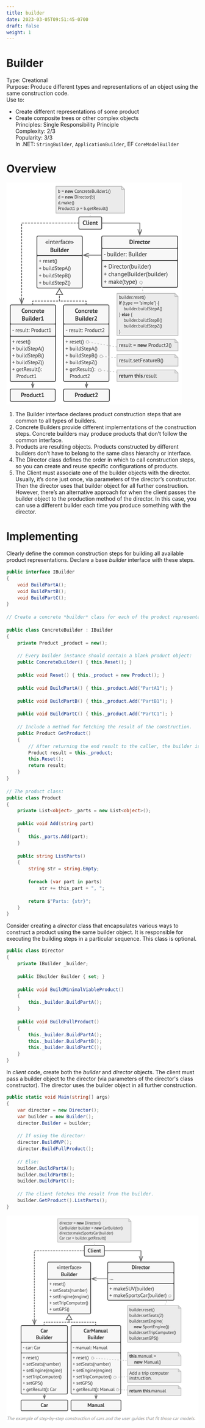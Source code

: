 ```yaml
---
title: builder
date: 2023-03-05T09:51:45-0700
draft: false
weight: 1
---
```


# Builder
Type: Creational  
Purpose: Produce different types and representations of an object using the same construction code.  
Use to:
- Create different representations of some product
- Create composite trees or other complex objects  
Principles: Single Responsibility Principle  
Complexity: 2/3  
Popularity: 3/3  
In .NET: `StringBuilder`, `ApplicationBuilder`, EF `CoreModelBuilder`  

# Overview
![Structure of the Builder design pattern](./Creational_Builder-image1.png)

1.  The Builder interface declares product construction steps that are common to all types of builders.
2.  Concrete Builders provide different implementations of the construction steps. Concrete builders may produce products that don’t follow the common interface.
3.  Products are resulting objects. Products constructed by different builders don’t have to belong to the same class hierarchy or interface.
4.  The Director class defines the order in which to call construction steps, so you can create and reuse specific configurations of products.
5.  The Client must associate one of the builder objects with the director. Usually, it’s done just once, via parameters of the director’s constructor. Then the director uses that builder object for all further construction. However, there’s an alternative approach for when the client passes the builder object to the production method of the director. In this case, you can use a different builder each time you produce something with the director.

# Implementing
Clearly define the common construction steps for building all available product representations. Declare a base *builder* interface with these steps.
```cs
public interface IBuilder
{
    void BuildPartA();
    void BuildPartB();
    void BuildPartC();
}

// Create a concrete *builder* class for each of the product representations and implement their constructions steps.

public class ConcreteBuilder : IBuilder
{
    private Product _product = new();

    // Every builder instance should contain a blank product object:
    public ConcreteBuilder() { this.Reset(); }

    public void Reset() { this._product = new Product(); }

    public void BuildPartA() { this._product.Add("PartA1"); }

    public void BuildPartB() { this._product.Add("PartB1"); }

    public void BuildPartC() { this._product.Add("PartC1"); }

    // Include a method for fetching the result of the construction.
    public Product GetProduct()
    {
        // After returning the end result to the caller, the builder is expected to be ready to start building another product.
        Product result = this._product;
        this.Reset();
        return result;
    }
}

// The product class:
public class Product
{
    private List<object> _parts = new List<object>();

    public void Add(string part)
    {
        this._parts.Add(part);
    }

    public string ListParts()
    {
        string str = string.Empty;

        foreach (var part in parts)
            str += this_part + ", ";

        return $"Parts: {str}";
    }
}
```
Consider creating a *director* class that encapsulates various ways to construct a product using the same builder object. It is responsible for executing the building steps in a particular sequence. This class is optional.
```cs
public class Director
{
    private IBuilder _builder;

    public IBuilder Builder { set; }

    public void BuildMinimalViableProduct()
    {
        this._builder.BuildPartA();
    }

    public void BuildFullProduct()
    {
        this._builder.BuildPartA();
        this._builder.BuildPartB();
        this._builder.BuildPartC();
    }
}
```

In *client* code, create both the *builder* and *director* objects. The client must pass a builder object to the director (via parameters of the director's class constructor). The director uses the builder object in all further construction.
```cs
public static void Main(string[] args)
{
    var director = new Director();
    var builder = new Builder();
    director.Builder = builder;

    // If using the director:
    director.BuildMVP();
    director.BuildFullProduct();

    // Else:
    builder.BuildPartA();
    builder.BuildPartB();
    builder.BuildPartC();

    // The client fetches the result from the builder.
    builder.GetProduct().ListParts();
}
```
![](./Creational_Builder-image2.png)
